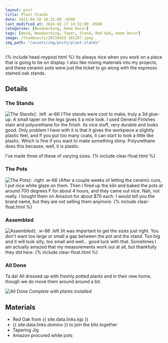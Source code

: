 ```yaml
---
layout: post
title: Plant Stands
date: 2021-04-28 18:32:00 -0500
last_modified_at: 2024-02-17 18:32:00 -0500
categories: [Woodworking, Home Decor]
tags: [Wood, Woodworking, Taper, Stand, Red Oak, Home Decor]
image: /thumbnails/20210428_181207.jpeg
img_path: "/assets/img/posts/plant-stands"
---
```

{% include head-mypost.html %}
Its always nice when you work on a piece that is going to be on display.  I also like mixing materials into my projects, and these ceramic pots were just the ticket to go along with the espresso stained oak stands.

## Details

### The Stands

![The Stands][Stands 3]{: .left .w-66 }The stands were cool to make, truly a 3d glue-up.  A small taper on the legs gives it a nice look.  I used General Finishes stain and polyurethane for the finish.  Its nice stuff, very durable and looks good.  Only problem I have with it is that it gives the workpiece a slightly plastic feel, and if you put too many coats, it can start to look a little like plastic.  Which is fine if you want to make something shiny.  Polyurethane does this because, well, it is plastic.

I've made three of these of varying sizes.
{% include clear-float.html %}

### The Pots

![The Pots][Stands 2]{: .right .w-66 }After a couple weeks of letting the ceramic cure, I put nice white glaze on them.  Then I fired up the kiln and baked the pots at around 700 degrees F for about 4 hours, and they came out nice.  Nah, not really. I bought them on Amazon for about $70 each.  I would tell you the brand name, but they are not selling them anymore.
{% include clear-float.html %}

### Assembled

![Assembled][Stands 1]{: .w-66 .left }It was important to get the sizes just right.  You don't want too large or small a gap between the pot and the stand.  Too big and it will look silly, too small and well... good luck with that.  Sometimes I am actually amazed that my measurements work out at all, but thankfully they did here.
{% include clear-float.html %}

### All Done

Ta da!  All dressed up with freshly potted plants and in their new home, though we do move them around around a bit.

![All Done][Stands 4]
_Complete with plants installed_

## Materials

- Red Oak from {{ site.data.links.kjp }}
- {{ site.data.links.domino }} to join the bits together
- Tapering Jig
- Amazon procured white pots
  
[Stands 1]: 20210418_000920000_iOS.jpeg
[Stands 2]: 20210421_212015.jpeg
[Stands 3]: 20210427_190041.jpeg
[Stands 4]: 20210428_181207.jpeg
